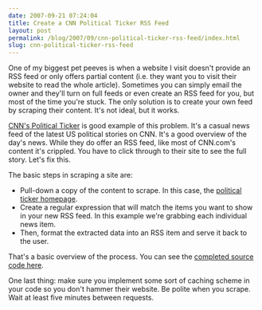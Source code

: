```yaml
---
date: 2007-09-21 07:24:04
title: Create a CNN Political Ticker RSS Feed
layout: post
permalink: /blog/2007/09/cnn-political-ticker-rss-feed/index.html
slug: cnn-political-ticker-rss-feed
---
```

One of my biggest pet peeves is when a website I visit doesn't provide an RSS
feed or only offers partial content (i.e. they want you to visit their website
to read the whole article). Sometimes you can simply email the owner and
they'll turn on full feeds or even create an RSS feed for you, but most of the
time you're stuck. The only solution is to create your own feed by scraping
their content. It's not ideal, but it works.

[CNN's Political Ticker](http://politicalticker.blogs.cnn.com/) is good
example of this problem. It's a casual news feed of the latest US political
stories on CNN. It's a good overview of the day's news. While they do offer an
RSS feed, like most of CNN.com's content it's crippled. You have to click
through to their site to see the full story. Let's fix this.

The basic steps in scraping a site are:

  * Pull-down a copy of the content to scrape. In this case, the [political ticker homepage](http://politicalticker.blogs.cnn.com/).
  * Create a regular expression that will match the items you want to show in your new RSS feed. In this example we're grabbing each individual news item.</li> <li>Then, format the extracted data into an RSS item and serve it back to the user.

That's a basic overview of the process. You can see the [completed source code here](http://code.google.com/p/tylerhall/source/browse/trunk/cnn-political-ticker-rss/feed.php).

One last thing: make sure you implement some sort of caching scheme in your
code so you don't hammer their website. Be polite when you scrape. Wait at
least five minutes between requests.